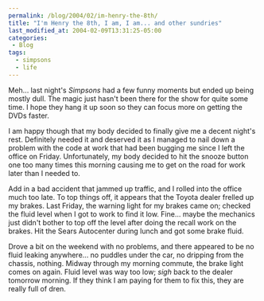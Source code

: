 ```yaml
---
permalink: /blog/2004/02/im-henry-the-8th/
title: "I'm Henry the 8th, I am, I am... and other sundries"
last_modified_at: 2004-02-09T13:31:25-05:00
categories:
 - Blog
tags:
  - simpsons
  - life
---
```


Meh... last night's _Simpsons_ had a few funny moments but ended up being mostly dull. The magic just hasn't been there
for the show for quite some time. I hope they hang it up soon so they can focus more on getting the DVDs faster.

I am happy though that my body decided to finally give me a decent night's rest. Definitely needed it and deserved it
as I managed to nail down a problem with the code at work that had been bugging me since I left the office on Friday.
Unfortunately, my body decided to hit the snooze button one too many times this morning causing me to get on the road
for work later than I needed to.

Add in a bad accident that jammed up traffic, and I rolled into the office much too late. To top things off, it appears
that the Toyota dealer frelled up my brakes. Last Friday, the warning light for my brakes came on; checked the fluid
level when I got to work to find it low. Fine... maybe the mechanics just didn't bother to top off the level after doing
the recall work on the brakes. Hit the Sears Autocenter during lunch and got some brake fluid.

Drove a bit on the weekend with no problems, and there appeared to be no fluid leaking anywhere... no puddles under the
car, no dripping from the chassis, nothing. Midway through my morning commute, the brake light comes on again. Fluid
level was way too low; *sigh* back to the dealer tomorrow morning. If they think I am paying for them to fix this, they
are really full of dren.